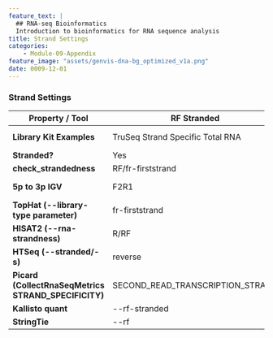 ```yaml
---
feature_text: |
  ## RNA-seq Bioinformatics
  Introduction to bioinformatics for RNA sequence analysis
title: Strand Settings
categories:
    - Module-09-Appendix
feature_image: "assets/genvis-dna-bg_optimized_v1a.png"
date: 0009-12-01
---
```


### Strand Settings

| Property / Tool                                      | RF Stranded                        | FR Stranded                     | Unstranded                 |
|------------------------------------------------------|------------------------------------|---------------------------------|----------------------------|
| **Library Kit Examples**                             | TruSeq Strand Specific Total RNA   | NuGEN Encore                    | NuGEN OvationV2            |
| **Stranded?**                                        | Yes                                | Yes                             | No                         |
| **check_strandedness**                               | RF/fr-firststrand                  |                                 |                            |
| **5p to 3p IGV**                                     | F2R1                               | F1R2                            | F2R1 or F1R2               |
| **TopHat (--library-type parameter)**                | fr-firststrand                     | fr-secondstrand                 | fr-unstranded              |
| **HISAT2 (--rna-strandness)**                        | R/RF                               | F/FR                            | NONE                       |
| **HTSeq (--stranded/-s)**                            | reverse                            | yes                             | no                         |
| **Picard (CollectRnaSeqMetrics STRAND_SPECIFICITY)** | SECOND_READ_TRANSCRIPTION_STRAND   | FIRST_READ_TRANSCRIPTION_STRAND | NONE                       |
| **Kallisto quant**                                   | --rf-stranded                      | --fr-stranded                   | NONE                       |
| **StringTie**                                        | --rf                               | --fr                            | NONE                       |

